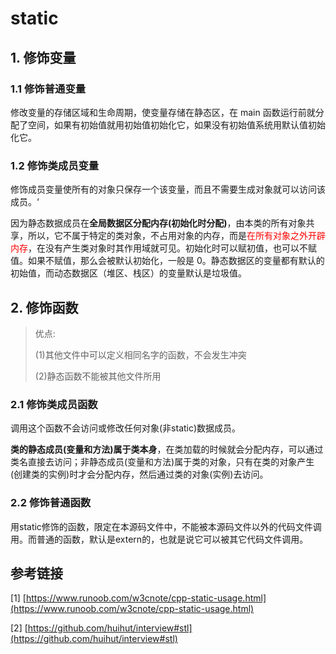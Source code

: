 # static

## 1. 修饰变量

### 1.1 修饰普通变量

修改变量的存储区域和生命周期，使变量存储在静态区，在 main 函数运行前就分配了空间，如果有初始值就用初始值初始化它，如果没有初始值系统用默认值初始化它。

### 1.2 修饰类成员变量

修饰成员变量使所有的对象只保存一个该变量，而且不需要生成对象就可以访问该成员。‘

因为静态数据成员在**全局数据区分配内存(初始化时分配)**，由本类的所有对象共享，所以，它不属于特定的类对象，不占用对象的内存，而是<font color=red>在所有对象之外开辟内存</font>，在没有产生类对象时其作用域就可见。初始化时可以赋初值，也可以不赋值。如果不赋值，那么会被默认初始化，一般是 0。静态数据区的变量都有默认的初始值，而动态数据区（堆区、栈区）的变量默认是垃圾值。

## 2. 修饰函数

> 优点:
>
> (1)其他文件中可以定义相同名字的函数，不会发生冲突
>
> (2)静态函数不能被其他文件所用

### 2.1 修饰类成员函数

调用这个函数不会访问或修改任何对象(非static)数据成员。

**类的静态成员(变量和方法)属于类本身**，在类加载的时候就会分配内存，可以通过类名直接去访问；非静态成员(变量和方法)属于类的对象，只有在类的对象产生(创建类的实例)时才会分配内存，然后通过类的对象(实例)去访问。

### 2.2 修饰普通函数

用static修饰的函数，限定在本源码文件中，不能被本源码文件以外的代码文件调用。而普通的函数，默认是extern的，也就是说它可以被其它代码文件调用。

## 参考链接

[1] [https://www.runoob.com/w3cnote/cpp-static-usage.html](https://www.runoob.com/w3cnote/cpp-static-usage.html)

[2] [https://github.com/huihut/interview#stl](https://github.com/huihut/interview#stl)